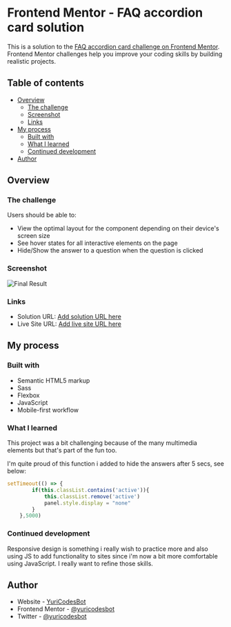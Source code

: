 # Frontend Mentor - FAQ accordion card solution

This is a solution to the [FAQ accordion card challenge on Frontend Mentor](https://www.frontendmentor.io/challenges/faq-accordion-card-XlyjD0Oam). Frontend Mentor challenges help you improve your coding skills by building realistic projects. 

## Table of contents

- [Overview](#overview)
  - [The challenge](#the-challenge)
  - [Screenshot](#screenshot)
  - [Links](#links)
- [My process](#my-process)
  - [Built with](#built-with)
  - [What I learned](#what-i-learned)
  - [Continued development](#continued-development)
- [Author](#author)



## Overview

### The challenge

Users should be able to:

- View the optimal layout for the component depending on their device's screen size
- See hover states for all interactive elements on the page
- Hide/Show the answer to a question when the question is clicked

### Screenshot

![Final Result](FAQProject.jpg)


### Links

- Solution URL: [Add solution URL here](https://your-solution-url.com)
- Live Site URL: [Add live site URL here](https://your-live-site-url.com)

## My process

### Built with

- Semantic HTML5 markup
- Sass
- Flexbox
- JavaScript
- Mobile-first workflow


### What I learned

This project was a bit challenging because of the many multimedia elements but that's part of the fun too. 

I'm quite proud of this function i added to hide the answers after 5 secs, see below:

```js
setTimeout(() => { 
        if(this.classList.contains('active')){
            this.classList.remove('active')
            panel.style.display = "none"
        }
    },5000)

```

### Continued development

Responsive design is something i really wish to practice more and also using JS to add functionality to sites since i'm now a bit more comfortable using JavaScript. I really want to refine those skills.



## Author

- Website - [YuriCodesBot](https://yuricodesbotportfolio.netlify.app/)
- Frontend Mentor - [@yuricodesbot](https://www.frontendmentor.io/profile/YuriCodes)
- Twitter - [@yuricodesbot](https://www.twitter.com/yuricodesbot)

